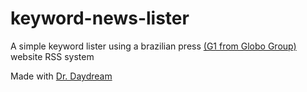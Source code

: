 # keyword-news-lister

A simple keyword lister using a brazilian press [(G1 from Globo Group)](https://g1.globo.com/) website RSS system

Made with [Dr. Daydream](https://github.com/dr-daydream)
